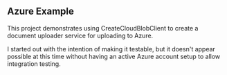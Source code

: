 ## Azure Example

This project demonstrates using CreateCloudBlobClient to create a document uploader service for uploading to Azure.

I started out with the intention of making it testable, but it doesn't appear possible at this time without having an active Azure account setup to allow integration testing.
 